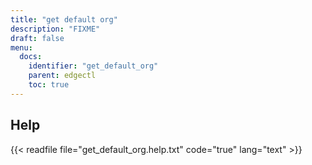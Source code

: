 ```yaml
---
title: "get default org"
description: "FIXME"
draft: false
menu:
  docs:
    identifier: "get_default_org"
    parent: edgectl
    toc: true
---
```


## Help

{{< readfile file="get_default_org.help.txt" code="true" lang="text" >}}
